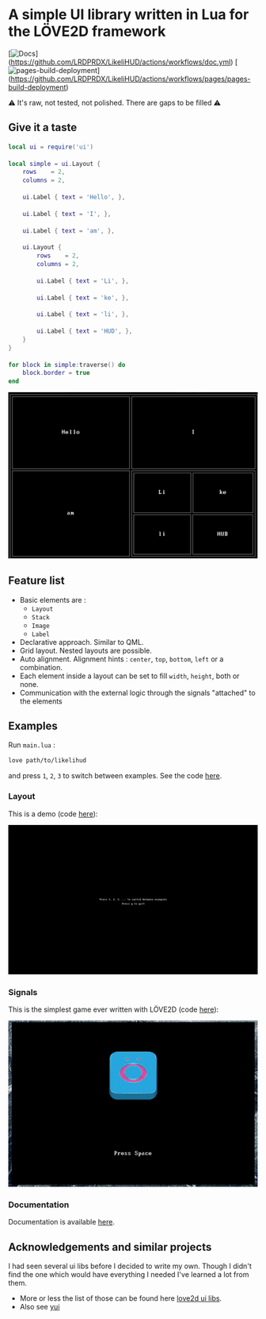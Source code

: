 # A simple UI library written in Lua for the LÖVE2D framework

[![Docs](https://github.com/LRDPRDX/LikeliHUD/actions/workflows/doc.yml/badge.svg)]
(https://github.com/LRDPRDX/LikeliHUD/actions/workflows/doc.yml)
[![pages-build-deployment](https://github.com/LRDPRDX/LikeliHUD/actions/workflows/pages/pages-build-deployment/badge.svg)]
(https://github.com/LRDPRDX/LikeliHUD/actions/workflows/pages/pages-build-deployment)

:warning: It's raw, not tested, not polished. There are gaps to be filled :warning:

## Give it a taste

```lua
local ui = require('ui')

local simple = ui.Layout {
    rows    = 2,
    columns = 2,

    ui.Label { text = 'Hello', },

    ui.Label { text = 'I', },

    ui.Label { text = 'am', },

    ui.Layout {
        rows    = 2,
        columns = 2,

        ui.Label { text = 'Li', },

        ui.Label { text = 'ke', },

        ui.Label { text = 'li', },

        ui.Label { text = 'HUD', },
    }
}

for block in simple:traverse() do
    block.border = true
end
```

![simple](images/simple.png)

## Feature list

- Basic elements are :
    - `Layout`
    - `Stack`
    - `Image`
    - `Label`
- Declarative approach. Similar to QML.
- Grid layout. Nested layouts are possible.
- Auto alignment. Alignment hints : `center`, `top`, `bottom`, `left` or a combination.
- Each element inside a layout can be set to fill `width`, `height`, both or
  none.
- Communication with the external logic through the signals "attached" to the
  elements

## Examples

Run `main.lua` :

```bash
love path/to/likelihud
```

and press `1`, `2`, `3` to switch between examples. See the code [here](/examples).

### Layout

This is a demo (code [here](/main.lua)):

![demo](/gifs/demo.gif)

### Signals

This is the simplest game ever written with LÖVE2D (code [here](/examples/o.lua)):

![signals example](/gifs/o.gif)

### Documentation

Documentation is available [here](https://lrdprdx.github.io/LikeliHUD/).

## Acknowledgements and similar projects

I had seen several ui libs before I decided to write my own. Though I didn't
find the one which would have everything I needed I've learned a lot from them.

- More or less the list of those can be found
here [love2d ui libs](https://www.love2d.org/wiki/Graphical_User_Interface).
- Also see [yui](https://codeberg.org/1414codeforge/yui)

